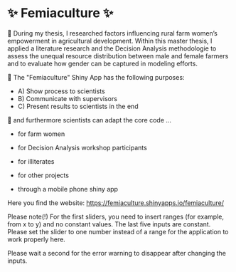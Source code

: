 # ✨ Femiaculture ✨
🌱 During my thesis, I researched factors influencing rural farm women’s empowerment in agricultural development.
Within this master thesis, I applied a literature research and the Decision Analysis methodologie to assess the unequal resource distribution between male and female farmers and to evaluate how gender can be captured in modeling efforts. 

💬 The "Femiaculture" Shiny App has the following purposes:

- A) Show process to scientists
- B) Communicate with supervisors
- C) Present results to scientists in the end

💬 and furthermore scientists can adapt the core code ...

- for farm women 
- for Decision Analysis workshop participants
- for illiterates
- for other projects

- through a mobile phone shiny app

Here you find the website: https://femiaculture.shinyapps.io/femiaculture/

Please note(!)
For the first sliders, you need to insert ranges (for example, from x to y) and no constant values.
The last five inputs are constant. Please set the slider to one number instead of a range for the application to work properly here.

Please wait a second for the error warning to disappear after changing the inputs.
